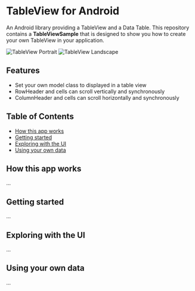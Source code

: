 # TableView for Android
An Android library providing a TableView and a Data Table. This repository contains a **TableViewSample** that is
designed to show you how to create your own TableView in your application.

![TableView Portrait](https://raw.githubusercontent.com/evrencoskun/TableViewSample/master/TableView-portrait.gif)
![TableView Landscape](https://raw.githubusercontent.com/evrencoskun/TableViewSample/master/TableView-landscape.gif)

## Features
  - Set your own model class to displayed in a table view
  - RowHeader and cells can scroll vertically and synchronously
  - ColumnHeader and cells can scroll horizontally and synchronously

## Table of Contents
  - [How this app works](#how-this-app-works)
  - [Getting started](#getting-started)
  - [Exploring with the UI](#exploring-with-the-ui)
  - [Using your own data](#using-your-own-data)


  ## How this app works
  ...

  ## Getting started
  ...

  ## Exploring with the UI
  ...

  ## Using your own data
  ...